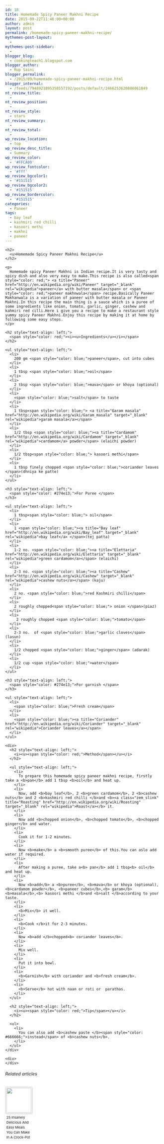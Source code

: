 ```yaml
---
id: 18
title: Homemade Spicy Paneer Makhni Recipe
date: 2015-09-22T11:46:00+00:00
author: admin
layout: post
permalink: /homemade-spicy-paneer-makhni-recipe/
mythemes-post-layout:
  - 
mythemes-post-sidebar:
  - 
blogger_blog:
  - cookingteach1.blogspot.com
blogger_author:
  - Rup Saini
blogger_permalink:
  - /2015/09/homemade-spicy-paneer-makhni-recipe.html
blogger_internal:
  - /feeds/7948921895358557192/posts/default/2466253620886061849
nt_review_title:
  - 
nt_review_position:
  - 
nt_review_style:
  - stars
nt_review_summary:
  - 
nt_review_total:
  - 
wp_review_location:
  - top
wp_review_desc_title:
  - Summary
wp_review_color:
  - '#FFCA00'
wp_review_fontcolor:
  - '#fff'
wp_review_bgcolor1:
  - '#151515'
wp_review_bgcolor2:
  - '#151515'
wp_review_bordercolor:
  - '#151515'
categories:
  - Paneer
tags:
  - bay leaf
  - kashmiri red chilli
  - kasoori methi
  - makhni
  - paneer
---
```

<div dir="ltr" style="text-align: left;">
  <div dir="ltr" style="text-align: left;">
    <div style="clear: both; text-align: center;">
    </div>
    
    <h2>
      <u>Homemade Spicy Paneer Makhni Recipe</u>
    </h2>
    
    <p>
      Homemade spicy Paneer Makhni is Indian recipe.It is very tasty and spicy dish and also very easy to make.This recipe is also called<span style="color: red;"> <a title="Paneer" href="http://en.wikipedia.org/wiki/Paneer" target="_blank" rel="wikipedia">paneer</a> with butter masala</span> or <span style="color: red;">paneer makhnwala</span> recipe.Basically Paneer Makhanwala is a variation of paneer with butter masala or Paneer Makhni.In this recipe the main thing is a sauce which is a puree of some ingredients like onion, tomato, garlic, ginger, cashew and kahmiri red cilli.Here i give you a recipe to make a restaurant style yummy spicy Paneer Makhni.Enjoy this recipe by making it at home by following some easy steps.
    </p>
    
    <h2 style="text-align: left;">
      <span style="color: red;"><i><u>Ingredients</u></i></span>
    </h2>
    
    <ul style="text-align: left;">
      <li>
        200 gm <span style="color: blue;">paneer</span>, cut into cubes
      </li>
      <li>
        1 tbsp <span style="color: blue;">oil</span>
      </li>
      <li>
        2 tbsp <span style="color: blue;">mava</span> or khoya (optional)
      </li>
      <li>
        <span style="color: blue;">salt</span> to taste
      </li>
      <li>
        1 tbsp<span style="color: blue;"> <a title="Garam masala" href="http://en.wikipedia.org/wiki/Garam_masala" target="_blank" rel="wikipedia">garam masala</a></span>
      </li>
      <li>
        1/2 tbsp <span style="color: blue;"><a title="Cardamom" href="http://en.wikipedia.org/wiki/Cardamom" target="_blank" rel="wikipedia">cardamom</a> powder</span> (elaichi powder)
      </li>
      <li>
        1/2 tbsp<span style="color: blue;"> kasoori methi</span>
      </li>
      <li>
        1 tbsp finely chopped <span style="color: blue;">coriander leaves </span>(dhniya ke patte)
      </li>
    </ul>
    
    <h3 style="text-align: left;">
      <span style="color: #274e13;">For Puree </span>
    </h3>
    
    <ul style="text-align: left;">
      <li>
        1 tbsp<span style="color: blue;"> oil</span>
      </li>
      <li>
        1 <span style="color: blue;"><a title="Bay leaf" href="http://en.wikipedia.org/wiki/Bay_leaf" target="_blank" rel="wikipedia">bay leaf</a> </span>(tej patta)
      </li>
      <li>
        1-2 no. <span style="color: blue;"><a title="Elettaria" href="http://en.wikipedia.org/wiki/Elettaria" target="_blank" rel="wikipedia">green cardamom</a></span> (elaichi)
      </li>
      <li>
        2-3 no. <span style="color: blue;"><a title="Cashew" href="http://en.wikipedia.org/wiki/Cashew" target="_blank" rel="wikipedia">cashew nuts</a></span> (kaju)
      </li>
      <li>
        2 no. <span style="color: blue;">red Kashmiri chilli</span>
      </li>
      <li>
        2 roughly chopped<span style="color: blue;"> onion </span>(piaz)
      </li>
      <li>
         2 roughly chopped <span style="color: blue;">tomato</span>
      </li>
      <li>
        2-3 no.  of <span style="color: blue;">garlic cloves</span> (lasun)
      </li>
      <li>
        1/2 chopped <span style="color: blue;">ginger</span> (adarak)
      </li>
      <li>
        1/2 cup <span style="color: blue;">water</span>
      </li>
    </ul>
    
    <h3 style="text-align: left;">
      <span style="color: #274e13;">For garnish </span>
    </h3>
    
    <ul style="text-align: left;">
      <li>
        <span style="color: blue;">Fresh cream</span>
      </li>
      <li>
        <span style="color: blue;"><a title="Coriander" href="http://en.wikipedia.org/wiki/Coriander" target="_blank" rel="wikipedia">Coriander leaves</a></span>
      </li>
    </ul>
    
    <div>
      <h2 style="text-align: left;">
        <i><u><span style="color: red;">Method</span></u></i>
      </h2>
      
      <ul style="text-align: left;">
        <li>
          To prepare this homemade spicy paneer makhni recipe, firstly take a <b>pan</b> add 1 tbsp <b>oil</b> and heat up.
        </li>
        <li>
          Now, add <b>bay leaf</b>, 2 <b>green cardamom</b>, 2 <b>cashew nuts</b> and 2 <b>kashmiri red chilli </b>and <b><a class="zem_slink" title="Roasting" href="http://en.wikipedia.org/wiki/Roasting" target="_blank" rel="wikipedia">Roast</a></b> it.
        </li>
        <li>
          Now add <b>chopped onion</b>, <b>chopped tomato</b>, <b>chopped ginger</b> and water.
        </li>
        <li>
          Cook it for 1-2 minutes.
        </li>
        <li>
          Now <b>make</b> a <b>smooth puree</b> of this.You can aslo add water if required.
        </li>
        <li>
          After making a puree, take a<b> pan</b> add 1 tbsp<b> oil</b> and heat up.
        </li>
        <li>
          Now <b>add</b> a <b>puree</b>, <b>mava</b> or khoya (optional), <b>cardamom powder</b>, <b>paneer cubes</b>,<b> garam</b> <b>masala</b>,<b> kasoori methi </b>and <b>salt </b>according to your taste.
        </li>
        <li>
          <b>Mix</b> it well.
        </li>
        <li>
          <b>Cook </b>it for 2-3 minutes.
        </li>
        <li>
          Now <b>add </b>chopped<b> coriander leaves</b>.
        </li>
        <li>
          Mix well.
        </li>
        <li>
          Put it into bowl.
        </li>
        <li>
          <b>Garnish</b> with coriander and <b>fresh cream</b>.
        </li>
        <li>
          <b>Serve</b> hot with naan or roti or  parathas.
        </li>
      </ul>
      
      <h2 style="text-align: left;">
        <i><u><span style="color: red;">Tip</span></u></i>
      </h2>
      
      <ul>
        <li>
          You can also add <b>cashew paste </b><span style="color: #666666;">instead</span> of <b>cashew nuts</b>.
        </li>
      </ul>
    </div>
    
    <div>
    </div>
  </div>
</div>

<h6 class="zemanta-related-title" style="font-size: 1em;">
  Related articles
</h6>

<ul class="zemanta-article-ul zemanta-article-ul-image" style="margin: 0; padding: 0; overflow: hidden;">
  <li class="zemanta-article-ul-li-image zemanta-article-ul-li" style="padding: 0; background: none; list-style: none; display: block; float: left; vertical-align: top; text-align: left; width: 84px; font-size: 11px; margin: 2px 10px 10px 2px;">
    <a style="box-shadow: 0px 0px 4px #999; padding: 2px; display: block; border-radius: 2px; text-decoration: none;" href="http://elitedaily.com/envision/crock-pot-easy-meals-photos/1324667/" target="_blank"><img style="padding: 0; margin: 0; border: 0; display: block; width: 80px; max-width: 100%;" src="//i.zemanta.com/365045446_80_80.jpg" alt="" /></a><a style="display: block; overflow: hidden; text-decoration: none; line-height: 12pt; height: 83px; padding: 5px 2px 0 2px; background-image: none;" href="http://elitedaily.com/envision/crock-pot-easy-meals-photos/1324667/" target="_blank">25 Insanely Delicious And Easy Meals You Can Make In A Crock-Pot (Photos)</a>
  </li>
</ul>